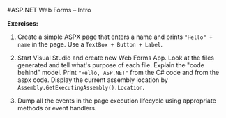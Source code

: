#ASP.NET Web Forms – Intro

**Exercises:**

01. Create a simple ASPX page that enters a name and prints ``"Hello" + name`` in the page. Use a ``TextBox + Button + Label``.

02. Start Visual Studio and create new Web Forms App. Look at the files generated and tell what's purpose of each file. Explain the "code behind" model. Print ``"Hello, ASP.NET"`` from the C# code and from the aspx code. Display the current assembly location by ``Assembly.GetExecutingAssembly().Location``.

03. Dump all the events in the page execution lifecycle using appropriate methods or event handlers.
